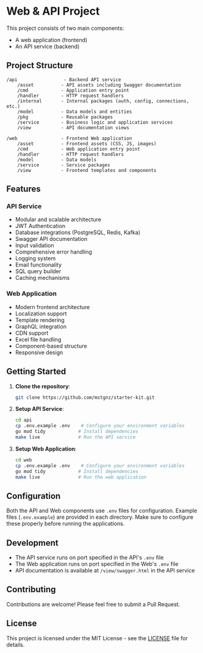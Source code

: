 # Web & API Project

This project consists of two main components:

- A web application (frontend)
- An API service (backend)

## Project Structure

```
/api                 - Backend API service
    /asset          - API assets including Swagger documentation
    /cmd            - Application entry point
    /handler        - HTTP request handlers
    /internal       - Internal packages (auth, config, connections, etc.)
    /model          - Data models and entities
    /pkg            - Reusable packages
    /service        - Business logic and application services
    /view           - API documentation views

/web                - Frontend Web application
    /asset          - Frontend assets (CSS, JS, images)
    /cmd            - Web application entry point
    /handler        - HTTP request handlers
    /model          - Data models
    /service        - Service packages
    /view           - Frontend templates and components
```

## Features

### API Service

- Modular and scalable architecture
- JWT Authentication
- Database integrations (PostgreSQL, Redis, Kafka)
- Swagger API documentation
- Input validation
- Comprehensive error handling
- Logging system
- Email functionality
- SQL query builder
- Caching mechanisms

### Web Application

- Modern frontend architecture
- Localization support
- Template rendering
- GraphQL integration
- CDN support
- Excel file handling
- Component-based structure
- Responsive design

## Getting Started

1. **Clone the repository**:

   ```bash
   git clone https://github.com/mstgnz/starter-kit.git
   ```

2. **Setup API Service**:

   ```bash
   cd api
   cp .env.example .env    # Configure your environment variables
   go mod tidy            # Install dependencies
   make live              # Run the API service
   ```

3. **Setup Web Application**:
   ```bash
   cd web
   cp .env.example .env    # Configure your environment variables
   go mod tidy            # Install dependencies
   make live              # Run the web application
   ```

## Configuration

Both the API and Web components use `.env` files for configuration. Example files (`.env.example`) are provided in each directory. Make sure to configure these properly before running the applications.

## Development

- The API service runs on port specified in the API's `.env` file
- The Web application runs on port specified in the Web's `.env` file
- API documentation is available at `/view/swagger.html` in the API service

## Contributing

Contributions are welcome! Please feel free to submit a Pull Request.

## License

This project is licensed under the MIT License - see the [LICENSE](LICENSE) file for details.
